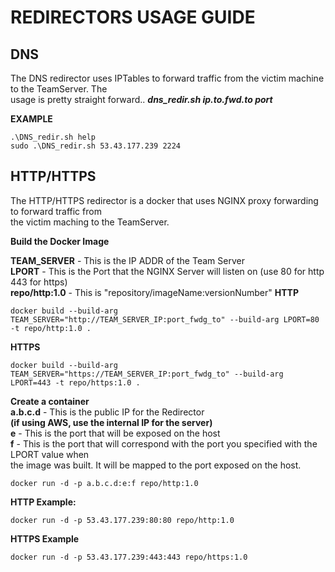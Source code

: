 # **REDIRECTORS USAGE GUIDE**  

## **DNS**

The DNS redirector uses IPTables to forward traffic from the victim machine to the TeamServer.   The  
usage is pretty straight forward.. **_dns_redir.sh ip.to.fwd.to port_**

**EXAMPLE**

```
.\DNS_redir.sh help  
sudo .\DNS_redir.sh 53.43.177.239 2224
```


## **HTTP/HTTPS**

The HTTP/HTTPS redirector is a docker that uses NGINX proxy forwarding to forward traffic from  
the victim maching to the TeamServer.   

**Build the Docker Image**

**TEAM_SERVER** - This is the IP ADDR of the Team Server  
**LPORT** - This is the Port that the NGINX Server will listen on (use 80 for http 443 for https)  
**repo/http:1.0** - This is "repository/imageName:versionNumber" 
**HTTP**
```
docker build --build-arg TEAM_SERVER="http://TEAM_SERVER_IP:port_fwdg_to" --build-arg LPORT=80 -t repo/http:1.0 .  
```
**HTTPS**
```
docker build --build-arg TEAM_SERVER="https://TEAM_SERVER_IP:port_fwdg_to" --build-arg LPORT=443 -t repo/https:1.0 .  
```

**Create a container**  
**a.b.c.d** - This is the public IP for the Redirector  
**(if using AWS, use the internal IP for the server)**  
**e** - This is the port that will be exposed on the host  
**f** - This is the port that will correspond with the port you specified with the LPORT value when  
        the image was built.  It will be mapped to the port exposed on the host.   
```
docker run -d -p a.b.c.d:e:f repo/http:1.0
```
**HTTP Example:**
```
docker run -d -p 53.43.177.239:80:80 repo/http:1.0
```
**HTTPS Example**
```
docker run -d -p 53.43.177.239:443:443 repo/https:1.0
```

